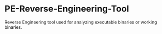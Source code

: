 # PE-Reverse-Engineering-Tool
Reverse Engineering tool used for analyzing executable binaries or working binaries.
